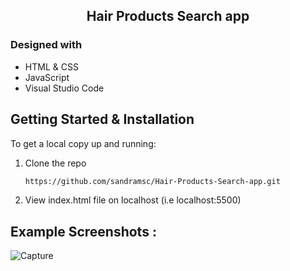 <!-- PROJECT TITLE -->

 <h2 2 align="center">
    Hair Products Search app
    <br />
    </h2>

### Designed with

- HTML & CSS
- JavaScript
- Visual Studio Code

<!-- GETTING STARTED -->

## Getting Started & Installation

To get a local copy up and running:

1. Clone the repo
   ```sh
   https://github.com/sandramsc/Hair-Products-Search-app.git
   ```
2. View index.html file on localhost (i.e localhost:5500)

<!-- USAGE EXAMPLES -->

## Example Screenshots :
![Capture](https://user-images.githubusercontent.com/19821445/152454580-c0640bac-0642-4454-9425-4310969e2351.JPG)


